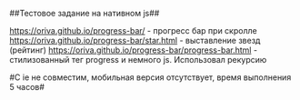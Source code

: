 ##Тестовое задание на нативном js##

https://oriva.github.io/progress-bar/ - прогресс бар при скролле
https://oriva.github.io/progress-bar/star.html - выставление звезд (рейтинг)
https://oriva.github.io/progress-bar/progress-bar.html - стилизованный тег progress и немного js. Использовал рекурсию

#С ie не совместим, мобильная версия отсутствует, время выполнения 5 часов#
